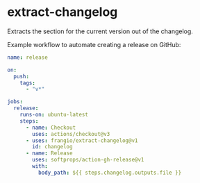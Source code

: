 # extract-changelog

Extracts the section for the current version out of the changelog.

Example workflow to automate creating a release on GitHub:

```yaml
name: release

on:
  push:
    tags:
      - "v*"

jobs:
  release:
    runs-on: ubuntu-latest
    steps:
      - name: Checkout
        uses: actions/checkout@v3
      - uses: frangio/extract-changelog@v1
        id: changelog
      - name: Release
        uses: softprops/action-gh-release@v1
        with:
          body_path: ${{ steps.changelog.outputs.file }}
```
